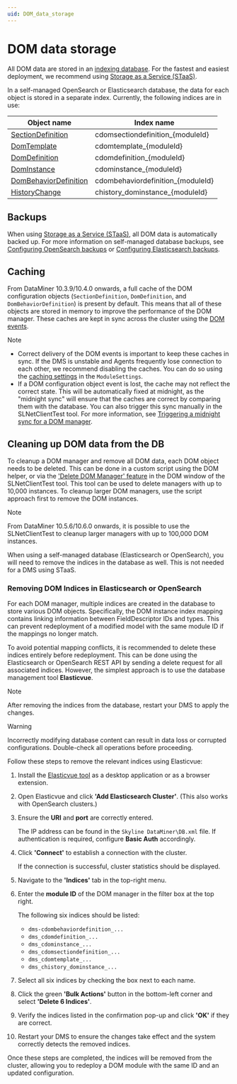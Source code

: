 ```yaml
---
uid: DOM_data_storage
---
```


# DOM data storage

All DOM data are stored in an [indexing database](xref:Indexing_Database). For the fastest and easiest deployment, we recommend using [Storage as a Service (STaaS)](xref:STaaS).

In a self-managed OpenSearch or Elasticsearch database, the data for each object is stored in a separate index. Currently, the following indices are in use:

| Object name | Index name |
|--|--|
| [SectionDefinition](xref:DOM_SectionDefinition) | cdomsectiondefinition_{moduleId} |
| [DomTemplate](xref:DomTemplate) | cdomtemplate_{moduleId} |
| [DomDefinition](xref:DomDefinition) | cdomdefinition_{moduleId} |
| [DomInstance](xref:DomInstance) | cdominstance_{moduleId} |
| [DomBehaviorDefinition](xref:DomBehaviorDefinition) | cdombehaviordefinition_{moduleId} |
| [HistoryChange](xref:DOM_history#historychange) | chistory_dominstance_{moduleId} |

## Backups

When using [Storage as a Service (STaaS)](xref:STaaS), all DOM data is automatically backed up. For more information on self-managed database backups, see [Configuring OpenSearch backups](xref:Configuring_OpenSearch_Backups) or [Configuring Elasticsearch backups](xref:Configuring_Elasticsearch_backups).

## Caching

From DataMiner 10.3.9/10.4.0 onwards<!-- RN 36412 -->, a full cache of the DOM configuration objects (`SectionDefinition`, `DomDefinition`, and `DomBehaviorDefinition`) is present by default. This means that all of these objects are stored in memory to improve the performance of the DOM manager. These caches are kept in sync across the cluster using the [DOM events](xref:DOM_events).

> [!NOTE]
>
> - Correct delivery of the DOM events is important to keep these caches in sync. If the DMS is unstable and Agents frequently lose connection to each other, we recommend disabling the caches. You can do so using the [caching settings](xref:DOM_StorageSettings#cachingsettings) in the `ModuleSettings`.
> - If a DOM configuration object event is lost, the cache may not reflect the correct state. This will be automatically fixed at midnight, as the "midnight sync" will ensure that the caches are correct by comparing them with the database. You can also trigger this sync manually in the SLNetClientTest tool. For more information, see [Triggering a midnight sync for a DOM manager](xref:SLNetClientTest_triggering_DOM_midnight_sync).

## Cleaning up DOM data from the DB

To cleanup a DOM manager and remove all DOM data, each DOM object needs to be deleted. This can be done in a custom script using the DOM helper, or via the ['Delete DOM Manager' feature](xref:SLNetClientTest_removing_DOM_Manager) in the DOM window of the SLNetClientTest tool. This tool can be used to delete managers with up to 10,000 instances. To cleanup larger DOM managers, use the script approach first to remove the DOM instances.

> [!NOTE]
> From DataMiner 10.5.6/10.6.0 onwards<!-- RN TBD -->, it is possible to use the SLNetClientTest to cleanup larger managers with up to 100,000 DOM instances.

When using a self-managed database (Elasticsearch or OpenSearch), you will need to remove the indices in the database as well. This is not needed for a DMS using STaaS.

### Removing DOM Indices in Elasticsearch or OpenSearch

For each DOM manager, multiple indices are created in the database to store various DOM objects. Specifically, the DOM instance index mapping contains linking information between FieldDescriptor IDs and types. This can prevent redeployment of a modified model with the same module ID if the mappings no longer match.

To avoid potential mapping conflicts, it is recommended to delete these indices entirely before redeployment. This can be done using the Elasticsearch or OpenSearch REST API by sending a delete request for all associated indices. However, the simplest approach is to use the database management tool **Elasticvue**.

> [!NOTE]
> After removing the indices from the database, restart your DMS to apply the changes.

> [!WARNING]
> Incorrectly modifying database content can result in data loss or corrupted configurations. Double-check all operations before proceeding.

Follow these steps to remove the relevant indices using Elasticvue:

1. Install the [Elasticvue tool](https://elasticvue.com/installation) as a desktop application or as a browser extension.

1. Open Elasticvue and click **'Add Elasticsearch Cluster'**. (This also works with OpenSearch clusters.)

1. Ensure the **URI** and **port** are correctly entered.

    The IP address can be found in the `Skyline DataMiner\DB.xml` file. If authentication is required, configure **Basic Auth** accordingly.

1. Click **'Connect'** to establish a connection with the cluster.

    If the connection is successful, cluster statistics should be displayed.

1. Navigate to the **'Indices'** tab in the top-right menu.

1. Enter the **module ID** of the DOM manager in the filter box at the top right.

    The following six indices should be listed:

    - `dms-cdombehaviordefinition_...`
    - `dms_cdomdefinition_...`
    - `dms_cdominstance_...`
    - `dms_cdomsectiondefinition_...`
    - `dms_cdomtemplate_...`
    - `dms_chistory_dominstance_...`

1. Select all six indices by checking the box next to each name.

1. Click the green **'Bulk Actions'** button in the bottom-left corner and select **'Delete 6 Indices'**.

1. Verify the indices listed in the confirmation pop-up and click **'OK'** if they are correct.

1. Restart your DMS to ensure the changes take effect and the system correctly detects the removed indices.

Once these steps are completed, the indices will be removed from the cluster, allowing you to redeploy a DOM module with the same ID and an updated configuration.
